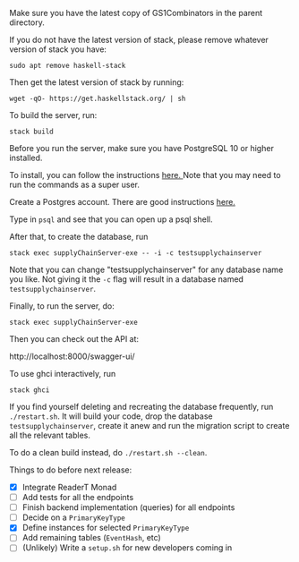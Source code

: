 Make sure you have the latest copy of GS1Combinators in the parent directory.

If you do not have the latest version of stack, please remove whatever version of stack you have:

`sudo apt remove haskell-stack `

Then get the latest version of stack by running:

`wget -qO- https://get.haskellstack.org/ | sh `

To build the server, run:

`stack build `

Before you run the server, make sure you have PostgreSQL 10 or higher installed.

To install, you can follow the instructions <a href="http://yallalabs.com/linux/how-to-install-and-use-postgresql-10-on-ubuntu-16-04/" target="_blank"> here. </a>
Note that you may need to run the commands as a super user.

Create a Postgres account.
There are good instructions <a href="https://www.digitalocean.com/community/tutorials/how-to-install-and-use-postgresql-on-ubuntu-16-04" target="_blank"> here. </a>

Type in `psql` and see that you can open up a psql shell.

After that, to create the database, run

`stack exec supplyChainServer-exe -- -i -c testsupplychainserver`

Note that you can change "testsupplychainserver" for any database name you like.
Not giving it the `-c` flag will result in a database named
`testsupplychainserver`.

Finally, to run the server, do:

`stack exec supplyChainServer-exe`

Then you can check out the API at:

http://localhost:8000/swagger-ui/

To use ghci interactively, run 

`stack ghci `

If you find yourself deleting and recreating the database frequently, run
`./restart.sh`. It will build your code, drop the database 
`testsupplychainserver`, create it anew and run the migration script
to create all the relevant tables.

To do a clean build instead, do `./restart.sh --clean`.


Things to do before next release:
- [x] Integrate ReaderT Monad
- [ ] Add tests for all the endpoints
- [ ] Finish backend implementation (queries) for all endpoints
- [ ] Decide on a `PrimaryKeyType`
- [x] Define instances for selected `PrimaryKeyType`
- [ ] Add remaining tables (`EventHash`, etc)
- [ ] (Unlikely) Write a `setup.sh` for new developers coming in
